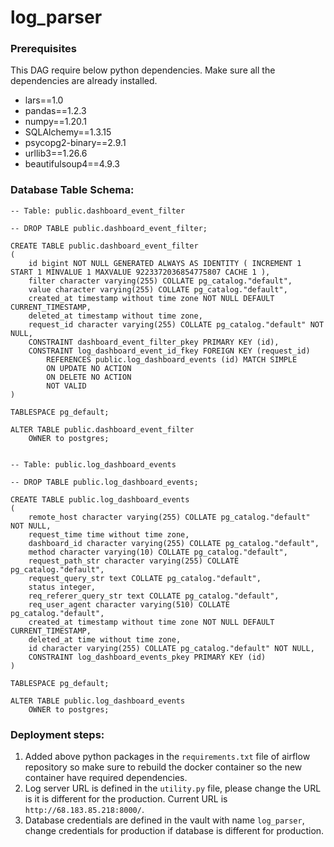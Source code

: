 # log_parser

### Prerequisites
This DAG require below python dependencies. Make sure all the dependencies are already installed.

* lars==1.0
* pandas==1.2.3
* numpy==1.20.1
* SQLAlchemy==1.3.15
* psycopg2-binary==2.9.1
* urllib3==1.26.6
* beautifulsoup4==4.9.3

### Database Table Schema:
```
-- Table: public.dashboard_event_filter

-- DROP TABLE public.dashboard_event_filter;

CREATE TABLE public.dashboard_event_filter
(
    id bigint NOT NULL GENERATED ALWAYS AS IDENTITY ( INCREMENT 1 START 1 MINVALUE 1 MAXVALUE 9223372036854775807 CACHE 1 ),
    filter character varying(255) COLLATE pg_catalog."default",
    value character varying(255) COLLATE pg_catalog."default",
    created_at timestamp without time zone NOT NULL DEFAULT CURRENT_TIMESTAMP,
    deleted_at timestamp without time zone,
    request_id character varying(255) COLLATE pg_catalog."default" NOT NULL,
    CONSTRAINT dashboard_event_filter_pkey PRIMARY KEY (id),
    CONSTRAINT log_dashboard_event_id_fkey FOREIGN KEY (request_id)
        REFERENCES public.log_dashboard_events (id) MATCH SIMPLE
        ON UPDATE NO ACTION
        ON DELETE NO ACTION
        NOT VALID
)

TABLESPACE pg_default;

ALTER TABLE public.dashboard_event_filter
    OWNER to postgres;


-- Table: public.log_dashboard_events

-- DROP TABLE public.log_dashboard_events;

CREATE TABLE public.log_dashboard_events
(
    remote_host character varying(255) COLLATE pg_catalog."default" NOT NULL,
    request_time time without time zone,
    dashboard_id character varying(255) COLLATE pg_catalog."default",
    method character varying(10) COLLATE pg_catalog."default",
    request_path_str character varying(255) COLLATE pg_catalog."default",
    request_query_str text COLLATE pg_catalog."default",
    status integer,
    req_referer_query_str text COLLATE pg_catalog."default",
    req_user_agent character varying(510) COLLATE pg_catalog."default",
    created_at timestamp without time zone NOT NULL DEFAULT CURRENT_TIMESTAMP,
    deleted_at time without time zone,
    id character varying(255) COLLATE pg_catalog."default" NOT NULL,
    CONSTRAINT log_dashboard_events_pkey PRIMARY KEY (id)
)

TABLESPACE pg_default;

ALTER TABLE public.log_dashboard_events
    OWNER to postgres;
```

### Deployment steps:
1. Added above python packages in the `requirements.txt` file of airflow repository so make sure to rebuild the docker container so the new container have required dependencies.
2. Log server URL is defined in the `utility.py` file, please change the URL is it is different for the production. Current URL is `http://68.183.85.218:8000/`.
3. Database credentials are defined in the vault with name `log_parser`, change credentials for production if database is different for production.

